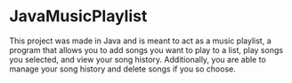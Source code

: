 # JavaMusicPlaylist
This project was made in Java and is meant to act as a music playlist, a program that allows you to 
add songs you want to play to a list, play songs you selected, and view your song history. Additionally,
you are able to manage your song history and delete songs if you so choose.